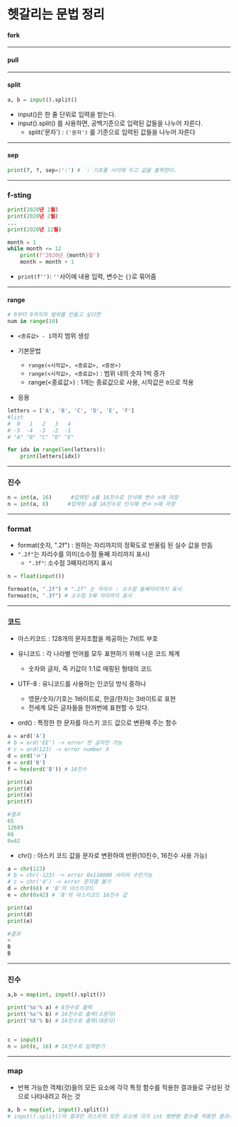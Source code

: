 # 헷갈리는 문법 정리

#### fork



---

#### pull



---

#### split

```python
a, b = input().split()
```

- input()은 한 줄 단위로 입력을 받는다.
- input().split() 를 사용하면, 공백기준으로 입력된 값들을 나누어 자른다.
  - split('문자') : `('문자')` 를 기준으로 입력된 값들을 나누어 자른다 



---

#### sep

```python
print(?, ?, sep=:':') # `:`기호를 사이에 두고 값을 출력한다.
```



---

### f-sting

```python
print(2020년 1월)
print(2020년 2월)
...
print(2020년 12월)
```

```python
month = 1
while month <= 12
	print(f'2020년 {month}월')
    month = month + 1
```

- `print(f'')`: `''`사이에 내용 입력, 변수는 `{}`로 묶어줌



---

#### range

```python
# 0부터 9까지의 범위를 만들고 싶다면
num in range(10)
```

- `<종류값> - 1`까지 범위 생성
- 기본문법
  - `range(<시작값>, <종료값>, <증분>)`
  - `range(<시작값>, <종료값>)` : 범위 내의 숫자 1씩 증가
  - range(<종료값>) : 1개는 종료값으로 사용, 시작값은 `0`으로 적용

- 응용

``` python
letters = ['A', 'B', 'C', 'D', 'E', 'F'] 
#list
#  0   1   2   3   4
# -5  -4  -3  -2  -1
# "A" "B" "C" "D" "E"

for idx in range(len(letters)):
    print(letters[idx])
```



---

### 진수

```python 
n = int(a, 16)      #입력된 a를 16진수로 인식해 변수 n에 저장
n = int(a, 8)      #입력된 a를 16진수로 인식해 변수 n에 저장
```



---

### format

- format(숫자, ".2f") : 원하는 자리까지의 정확도로 반올림 된 실수 값을 만듬
- `".2f"`는 자리수를 의미(소수점 둘째 자리까지 표시)
  - `".3f"`: 소수점 3째자리까지 표시

```python
n = float(input())

formoat(n, ".2f") # ".2f" 는 자리수 : 소수점 둘째자리까지 표시
formoat(n, ".3f") # 소수점 3째 자리까지 표시
```



---

### 코드

- 아스키코드 : 128개의 문자조합을 제공하는 7비트 부호
- 유니코드 : 각 나라별 언어를 모두 표현하기 위해 나온 코드 체계
  - 숫자와 글자, 즉 키값이 1:1로 매핑된 형태의 코드
- UTF-8 : 유니코드를 사용하는 인코딩 방식 중하나
  - 영문/숫자/기호는 1바이트로, 한글/한자는 3바이트로 표현
  - 전세계 모든 글자들을 한꺼번에 표현할 수 있다.



- ord() : 특정한 한 문자를 아스키 코드 값으로 변환해 주는 함수

```python
a = ard('A') 
# b = ord('EE') -> error 한 글자만 가능
# c = ord(123) -> error number X
d = ord('ㅁ')
e = ord('B')
f = hex(ord('B')) # 16진수

print(a)
print(d)
print(e)
print(f)

#결과
65
12609
66
0x42
```

- chr() : 아스키 코드 값을 문자로 변환하여 반환(10진수, 16진수 사용 가능)

```python
a = chr(123)
# b = chr(-123) -> error 0x110000 사이의 수만가능
# c = chr('d') -> error 문자열 불가
d = chr(66) # 'B'의 아스키코드
e = chr(0x42) # 'B'의 아스키코드 16진수 값

print(a)
print(d)
print(e)

#결과
<
B
B
```



---

### 진수

```python
a,b = map(int, input().split())

print('%o'% a) # 8진수로 출력
print('%x'% b) # 16진수로 출력(소문자)
print('%X'% b) # 16진수로 출력(대문자)


c = input()
n = int(c, 16) # 16진수로 입력받기
```



---

### map

- 반복 가능한 객체(것)들의 모든 요소에 각각 특정 함수를 적용한 결과들로 구성된 것으로 나타내려고 하는 것

```python
a, b = map(int, input().split())
# input().split()의 결과인 리스트의 모든 요소에 각각 int 형변환 함수를 적용한 결과로 구성된 것
```


